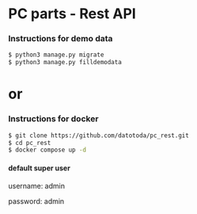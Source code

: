 # PC parts - Rest API

### Instructions for demo data

```bash
$ python3 manage.py migrate
$ python3 manage.py filldemodata
```

# or


### Instructions for docker

```bash
$ git clone https://github.com/datotoda/pc_rest.git
$ cd pc_rest
$ docker compose up -d
```

#### default super user

username: admin

password: admin